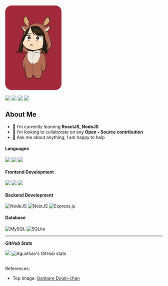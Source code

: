 ![](images/small.png)

<a target="_blank" href="mailto:suzumantan@gmail.com" ><img src="https://img.shields.io/badge/-Gmail-D14836?style=for-the-badge&logo=Gmail&logoColor=white"></img></a>
<a target="_blank" href="https://twitter.com/agusthas"><img src="https://img.shields.io/badge/-Twitter-1DA1F2?style=for-the-badge&logo=Twitter&logoColor=white"></img></a>
<a target="_blank" href="https://instagram.com/agusthas"><img src="https://img.shields.io/badge/instagram-%23E4405F.svg?style=for-the-badge&logo=Instagram&logoColor=white"></img></a>
<a target="_blank" href="https://www.linkedin.com/in/agusthas/"><img src="https://img.shields.io/badge/-LinkedIn-0077B5?style=for-the-badge&logo=Linkedin&logoColor=white"></img></a>

## About Me

- 🌱 I’m currently learning **ReactJS, NodeJS** <br>
- 👯 I’m looking to collaborate on any **Open - Source contribution** <br>
- 💬 Ask me about anything, I am happy to help

#### Languages

![](https://img.shields.io/badge/Markdown-000000?style=for-the-badge&logo=markdown&logoColor=white)
![](https://img.shields.io/badge/JavaScript-F7DF1E?style=for-the-badge&logo=javascript&logoColor=black)
![](https://img.shields.io/badge/typescript-%23007ACC.svg?style=for-the-badge&logo=typescript&logoColor=white)

#### Frontend Development

![](https://img.shields.io/badge/HTML5-E34F26?style=for-the-badge&logo=html5&logoColor=white)
![](https://img.shields.io/badge/CSS3-1572B6?style=for-the-badge&logo=css3&logoColor=white)
![](https://img.shields.io/badge/SASS-hotpink.svg?style=for-the-badge&logo=SASS&logoColor=white)

#### Backend Development

![NodeJS](https://img.shields.io/badge/node.js-6DA55F?style=for-the-badge&logo=node.js&logoColor=white)
![NestJS](https://img.shields.io/badge/nestjs-%23E0234E.svg?style=for-the-badge&logo=nestjs&logoColor=white)
![Express.js](https://img.shields.io/badge/express.js-%23404d59.svg?style=for-the-badge&logo=express&logoColor=%2361DAFB)

#### Database

![MySQL](https://img.shields.io/badge/mysql-%2300f.svg?style=for-the-badge&logo=mysql&logoColor=white)
![SQLite](https://img.shields.io/badge/sqlite-%2307405e.svg?style=for-the-badge&logo=sqlite&logoColor=white)

<hr>

<i><b>GitHub Stats</b></i>

![](https://github-readme-stats.vercel.app/api/top-langs?username=agusthas&show_icons=true&locale=en&layout=compact&theme=tokyonight)
![Agusthas's GitHub stats](https://github-readme-stats.vercel.app/api?username=agusthas&count_private=true&locale=en&theme=tokyonight)

<br>
References:

- Top Image: [Ganbare Douki-chan](https://myanimelist.net/anime/49605/Ganbare_Douki-chan)
